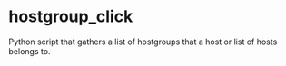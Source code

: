 # hostgroup_click
Python script that gathers a list of hostgroups that a host or list of hosts belongs to.
